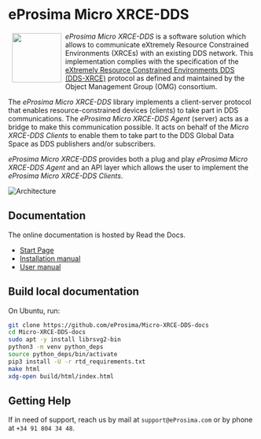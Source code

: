 # eProsima Micro XRCE-DDS

<a href="http://www.eprosima.com"><img src="https://encrypted-tbn3.gstatic.com/images?q=tbn:ANd9GcSd0PDlVz1U_7MgdTe0FRIWD0Jc9_YH-gGi0ZpLkr-qgCI6ZEoJZ5GBqQ" align="left" hspace="8" vspace="2" width="100" height="100" ></a>

*eProsima Micro XRCE-DDS* is a software solution which allows to communicate eXtremely Resource Constrained Environments (XRCEs) with an existing DDS network.
This implementation complies with the specification of the [eXtremely Resource Constrained Environments DDS (DDS-XRCE)](https://www.omg.org/spec/DDS-XRCE/) protocol as defined and maintained by the Object Management Group (OMG) consortium.

The *eProsima Micro XRCE-DDS* library implements a client-server protocol that enables resource-constrained devices (clients) to take part in DDS communications.
The *eProsima Micro XRCE-DDS Agent* (server) acts as a bridge to make this communication possible.
It acts on behalf of the *Micro XRCE-DDS Clients* to enable them to take part to the DDS Global Data Space
as DDS publishers and/or subscribers.

*eProsima Micro XRCE-DDS* provides both a plug and play *eProsima Micro XRCE-DDS Agent* and an API layer which allows the user to implement the *eProsima Micro XRCE-DDS Clients*.

![Architecture](docs/images/xrcedds_architecture.png)

## Documentation

The online documentation is hosted by Read the Docs.

* [Start Page](http://micro-xrce-dds.readthedocs.io)
* [Installation manual](http://micro-xrce-dds.readthedocs.io/en/latest/installation.html)
* [User manual](http://micro-xrce-dds.readthedocs.io/en/latest/introduction.html)

## Build local documentation

On Ubuntu, run:

```bash
git clone https://github.com/eProsima/Micro-XRCE-DDS-docs
cd Micro-XRCE-DDS-docs
sudo apt -y install librsvg2-bin
python3 -m venv python_deps
source python_deps/bin/activate
pip3 install -U -r rtd_requirements.txt
make html
xdg-open build/html/index.html
```

## Getting Help

If in need of support, reach us by mail at `support@eProsima.com` or by phone at `+34 91 804 34 48`.
